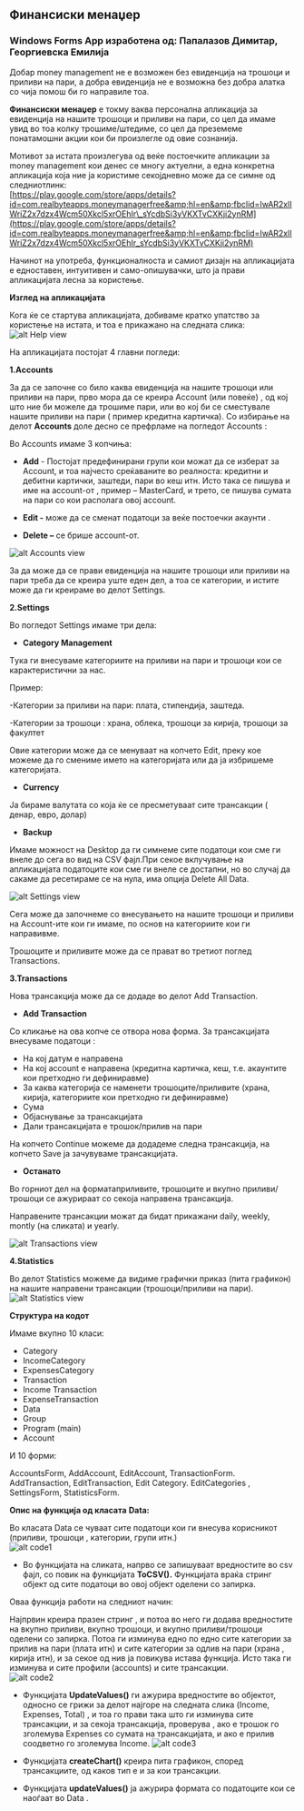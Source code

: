 ## **Финансиски менаџер**   


### **Windows Forms App изработена од:** Папалазов Димитар, Георгиевска Емилија

Добар money management не е возможен без евиденција на трошоци и приливи на пари, а добра евиденција не е возможна без добра алатка со чија помош би го направиле тоа.

**Финансиски менаџер** е токму ваква персонална апликација за евиденција на нашите трошоци и приливи на пари, со цел да имаме увид во тоа колку трошиме/штедиме, со цел да преземеме понатамошни акции кои би произлегле од овие сознанија.

Мотивот за истата произлегува од веќе постоечките апликации за money management кои денес се многу актуелни, а една конкретна апликација која ние ја користиме секојдневно може да се симне од следниотлинк:  
[https://play.google.com/store/apps/details?id=com.realbyteapps.moneymanagerfree&amp;hl=en&amp;fbclid=IwAR2xlIWriZ2x7dzx4Wcm50Xkcl5xrOEhIr\_sYcdbSi3yVKXTvCXKji2ynRM](https://play.google.com/store/apps/details?id=com.realbyteapps.moneymanagerfree&amp;hl=en&amp;fbclid=IwAR2xlIWriZ2x7dzx4Wcm50Xkcl5xrOEhIr_sYcdbSi3yVKXTvCXKji2ynRM)

Начинот на употреба, функционалноста и самиот дизајн на апликацијата е едноставен, интуитивен и само-опишувачки, што ја прави апликацијата лесна за користење.

**Изглед на апликацијата**

Кога ќе се стартува апликацијата, добиваме кратко упатство за користење на истата, и тоа е прикажано на следната слика:
![alt Help view](https://github.com/dimitar-papalazov/Finansiski-Menadzer/blob/master/Finansiski%20Mendzer/img2/upatstvo.jpg) 


На апликацијата постојат 4 главни погледи:

**1.Аccounts**

За да се започне со било каква евиденција на нашите трошоци или приливи на пари, прво мора да се креира Account (или повеќе) , од кој што ние би можеле да трошиме пари, или во кој би се сместувале нашите приливи на пари ( пример кредитнa картичкa). Со избирање на делот **Аccounts** доле десно се префрламе на погледот Accounts :

Во Accounts имаме 3 копчиња:

- **Add** - Постојат предефинирани групи кои можат да се изберат за Account, и тоа најчесто среќаваните во реалноста: кредитни и дебитни картички, заштеди, пари во кеш итн. Исто така се пишува и име на аccount-от , пример – MasterCard, и трето, се пишува сумата на пари со кои располага овој аccount.  

- **Edit -** може да се сменат податоци за веќе постоечки акаунти .  

- **Delete –** се брише account-от.   

![alt Accounts view](https://github.com/dimitar-papalazov/Finansiski-Menadzer/blob/master/Finansiski%20Mendzer/img/2.jpg)  

За да може да се прави евиденција на нашите трошоци или приливи на пари треба да се креира уште еден дел, а тоа се категории, и истите може да ги креираме во делот Settings.  

**2.Settings**

Во погледот Settings имаме три дела:

- **Category Management**

Tука ги внесуваме категориите на приливи на пари и трошоци кои се карактеристични за нас.

Пример:

-Категории за приливи на пари: плата, стипендија, заштеда.

-Категории за трошоци : храна, облека, трошоци за кирија, трошоци за факултет

Овие категории може да се менуваат на копчето Edit, преку кое можеме да го смениме името на категоријата или да ја избришеме категоријата.

- **Currency**

Ja бираме валутата со која ќе се пресметуваат сите трансакции ( денар, евро, долар)

- **Backup**

Имаме можност на Desktop да ги симнеме сите податоци кои сме ги внеле до сега во вид на CSV фајл.При секое вклучување на апликацијата податоците кои сме ги внеле се достапни, но во случај да сакаме да ресетираме се на нула, има опција Delete All Data.  

![alt Settings view](https://github.com/dimitar-papalazov/Finansiski-Menadzer/blob/master/Finansiski%20Mendzer/img2/settings.jpg) 

Сега може да започнеме со внесувањето на нашите трошоци и приливи на Account-ите кои ги имаме, по основ на категориите кои ги направивме.

Трошоците и приливите може да се прават во третиот поглед Transactions.

**3.Transactions**

Нова трансакција може да се додаде во делот Add Transaction.

- **Add Transaction**

Со кликање на ова копче се отвора нова форма. За трансакцијата внесуваме податоци :

- На кој датум е направена
- На кој account е направена (кредитна картичка, кеш, т.е. акаунтите кои претходно ги дефиниравме)
- За каква категорија се наменети трошоците/приливите (храна, кирија, категориите кои претходно ги дефиниравме)
- Сума
- Објаснување за трансакцијата
- Дали трансакцијата е трошок/прилив на пари

На копчето Continue можеме да додадеме следна трансакција, на копчето Save ја зачувуваме трансакцијата.

- **Останато**

Во горниот дел на форматаприливите, трошоците и вкупно приливи/трошоци се ажурираат со секоја направена трансакција.

Направените трансакции можат да бидат прикажани daily, weekly, montly (на сликата) и yearly.  

![alt Transactions view](https://github.com/dimitar-papalazov/Finansiski-Menadzer/blob/master/Finansiski%20Mendzer/img/4.jpg) 


**4.Statistics**

Во делот Statistics можеме да видиме графички приказ (пита графикон) на нашите направени трансакции (трошоци/приливи на пари).  
![alt Statistics view](https://github.com/dimitar-papalazov/Finansiski-Menadzer/blob/master/Finansiski%20Mendzer/img/5.jpg) 


**Структура на кодот**

Имаме вкупно 10 класи:

- Category
- IncomeCategory
- ExpensesCategory
- Transaction
- Income Transaction
- ExpenseTransaction
- Data
- Group
- Program (main)
- Account

И 10 форми:

AccountsForm, AddAccount, EditAccount, TransactionForm. AddTransaction, EditTransaction, Edit Category. EditCategories , SettingsForm, StatisticsForm.

**Опис на функција од класата**  **Data:**

Во класата Data се чуваат сите податоци кои ги внесува корисникот (приливи, трошоци , категории, групи итн.)  
![alt code1](https://github.com/dimitar-papalazov/Finansiski-Menadzer/blob/master/Finansiski%20Mendzer/img/6.jpg) 


- Во функцијата на сликата, напрво се запишуваат вредностите во csv фајл, со повик на функцијата **ToCSV().** Функцијата враќа стринг објект од сите податоци во овој објект оделени со запирка.

Oваа функција работи на следниот начин:

Најпрвин креира празен стринг , и потоа во него ги додава вредностите на вкупно приливи, вкупно трошоци, и вкупно приливи/трошоци оделени со запирка. Потоа ги изминува едно по едно сите категории за прилив на пари (плата итн) и сите категории за одлив на пари (храна , кирија итн), и за секое од нив ја повикува истава функција. Исто така ги изминува и сите профили (accounts) и сите трансакции.  
![alt code2](https://github.com/dimitar-papalazov/Finansiski-Menadzer/blob/master/Finansiski%20Mendzer/img/7.jpg) 


- Функцијата **UpdateValues()** ги ажурира вредностите во објектот, односно се грижи за делот најгоре на следната слика (Income, Expenses, Total) , и тоа го прави така што ги изминува сите трансакции, и за секоја трансакција, проверува , ако е трошок го зголемува Expenses со сумата на трансакцијата, и ако е прилив соодветно го зголемува Income.
![alt code3](https://github.com/dimitar-papalazov/Finansiski-Menadzer/blob/master/Finansiski%20Mendzer/img/last.jpg) 


- Функцијата **createChart()** креира пита графикон, според трансакциите, од каков тип е и за кои трансакции.

- Функцијата **updateValues()** ja aжурира формата со податоците кои се наоѓаат во Data .
